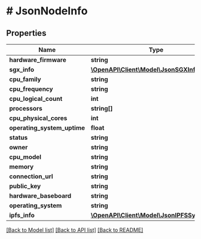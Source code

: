 # # JsonNodeInfo

## Properties

Name | Type | Description | Notes
------------ | ------------- | ------------- | -------------
**hardware_firmware** | **string** |  | [optional]
**sgx_info** | [**\OpenAPI\Client\Model\JsonSGXInfo**](JsonSGXInfo.md) |  | [optional]
**cpu_family** | **string** |  | [optional]
**cpu_frequency** | **string** |  | [optional]
**cpu_logical_count** | **int** |  | [optional]
**processors** | **string[]** |  | [optional]
**cpu_physical_cores** | **int** |  | [optional]
**operating_system_uptime** | **float** |  | [optional]
**status** | **string** |  | [optional]
**owner** | **string** |  | [optional]
**cpu_model** | **string** |  | [optional]
**memory** | **string** |  | [optional]
**connection_url** | **string** |  | [optional]
**public_key** | **string** |  | [optional]
**hardware_baseboard** | **string** |  | [optional]
**operating_system** | **string** |  | [optional]
**ipfs_info** | [**\OpenAPI\Client\Model\JsonIPFSSystemInfo**](JsonIPFSSystemInfo.md) |  | [optional]

[[Back to Model list]](../../README.md#models) [[Back to API list]](../../README.md#endpoints) [[Back to README]](../../README.md)

